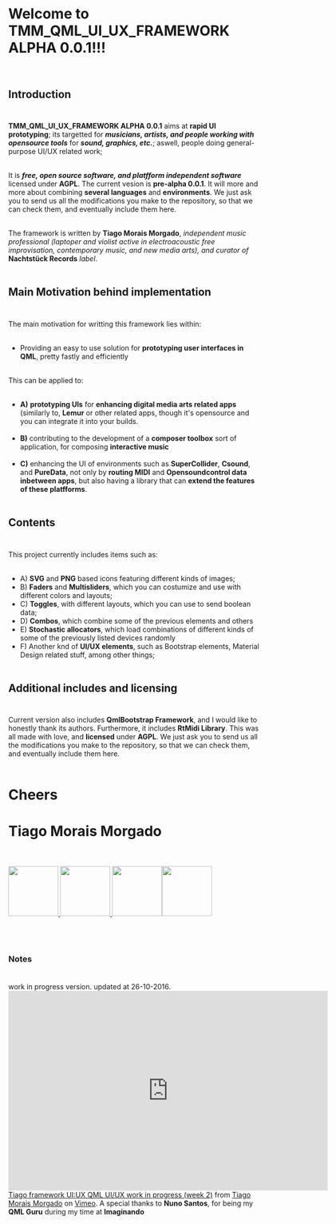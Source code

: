 # Welcome to **TMM_QML_UI_UX_FRAMEWORK ALPHA 0.0.1**!!! <br/><br/>

## Introduction <br/><br/>

**TMM_QML_UI_UX_FRAMEWORK ALPHA 0.0.1** aims at **rapid UI prototyping**; its targetted for ***musicians, artists, and people working with opensource tools*** for ***sound, graphics, etc.***; aswell, people doing general-purpose UI/UX related work;<br/><br/>

It is ***free, open source software, and platfform independent software*** licensed under **AGPL**. The current vesion is **pre-alpha 0.0.1**. It will more and more about combining **several languages** and **environments**. We just ask you to send us all the modifications you make to the repository, so that we can check them, and eventually include them here.<br/><br/>

The framework is written by **Tiago Morais Morgado**, *independent music professional (laptoper and violist active in electroacoustic free improvisation, contemporary music, and new media arts), and curator of* **Nachtstück Records** *label*.<br/><br/>

## Main Motivation behind implementation <br/><br/>

The main motivation for writting this framework lies within: <br/><br/>

-	Providing an easy to use solution for **prototyping user interfaces in QML**, pretty fastly and efficiently <br/><br/>

This can be applied to: <br/><br/>

-	**A)** **prototyping UIs** for **enhancing digital media arts related apps** (similarly to, **Lemur** or other related apps, though it's opensource and you can integrate it into your builds. <br/><br/>
-	**B)** contributing to the development of a **composer toolbox** sort of application, for composing **interactive music**<br/><br/>
-	**C)** enhancing the UI of environments such as **SuperCollider**, **Csound**, and **PureData**, not only by **routing MIDI** and **Opensoundcontrol data inbetween apps**, but also having a library that can **extend the features of these platfforms**. <br/><br/>

## Contents <br/><br/>

This project currently includes items such as: <br/><br/>

- A) **SVG** and **PNG** based icons featuring different kinds of images;
-	B) **Faders** and **Multisliders**, which you can costumize and use with different colors and layouts; <br/>
-	C) **Toggles**, with different layouts, which you can use to send boolean data; <br/>
- D) **Combos**, which combine some of the previous elements and others <br/>
- E) **Stochastic allocators**, which  load combinations of different kinds of some of the previously listed devices randomly<br/>
-	F) Another knd of **UI/UX elements**, such as Bootstrap elements, Material Design related stuff, among other things; <br/><br/>

## Additional includes and licensing <br/><br/>

Current version also includes **QmlBootstrap Framework**, and I would like to honestly thank its authors. Furthermore, it includes **RtMidi Library**. This was all made with love, and **licensed** under **AGPL**. We just ask you to send us all the modifications you make to the repository, so that we can check them, and eventually include them here. <br/><br/>

# **Cheers**<br/>
# **Tiago Morais Morgado** <br/><br/>

<img src="https://avatars0.githubusercontent.com/u/7303598?v=3&s=460" height="100" width="100"><a href="https://www.qt.io">
<img src="https://lh3.googleusercontent.com/-m0H-wPtVGFU/AAAAAAAAAAI/AAAAAAAAAAA/-RgbUQZx4Ck/s128-c-k/photo.jpg" height="100" width="100"><a href="https://www.qt.io">
</a><img src="http://www.zoomdigital.com.br/img/2011/02/qtcreator.png" height="100" width="100"><a href="https://www.qt.io"></a></img><img src="http://zfoneproject.com/images/logos/agplv3-584x235.png" height="100" width="100"><img><br/><br/><br/><br/>


### Notes <br/><br/>

work in progress version. updated at 26-10-2016. <iframe src="https://player.vimeo.com/video/188973909" width="640" height="400" frameborder="0" webkitallowfullscreen mozallowfullscreen allowfullscreen></iframe><a href="https://vimeo.com/188973909">Tiago framework UI:UX QML UI/UX work in progress (week 2)</a> from <a href="https://vimeo.com/tiagomoraismorgado">Tiago Morais Morgado</a> on <a href="https://vimeo.com">Vimeo</a>. A special thanks to **Nuno Santos**, for being my **QML Guru** during my time at **Imaginando**<br/>

			
